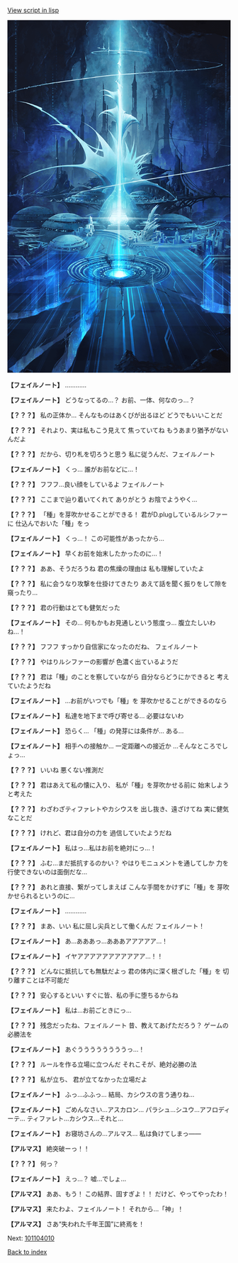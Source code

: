 [View script in lisp](../scripts/101103063.txt)

![profound.png](../images/backgrounds/profound.png)

**【フェイルノート】**
…………

**【フェイルノート】**
どうなってるの…？
お前、一体、何なのっ…？

**【？？？】**
私の正体か…
そんなものはあくびが出るほど
どうでもいいことだ

**【？？？】**
それより、実は私もこう見えて
焦っていてね
もうあまり猶予がないんだよ

**【？？？】**
だから、切り札を切ろうと思う
私に従うんだ、フェイルノート

**【フェイルノート】**
くっ…
誰がお前などに…！

**【？？？】**
フフフ…良い顔をしているよ
フェイルノート

**【？？？】**
ここまで辿り着いてくれて
ありがとう
お陰でようやく…

**【？？？】**
「種」を芽吹かせることができる！
君がD.plugしているルシファーに
仕込んでおいた「種」をっ

**【フェイルノート】**
くっ…！
この可能性があったから…

**【フェイルノート】**
早くお前を始末したかったのに…！

**【？？？】**
ああ、そうだろうね
君の焦燥の理由は
私も理解していたよ

**【？？？】**
私に会うなり攻撃を仕掛けてきたり
あえて話を聞く振りをして隙を
窺ったり…

**【？？？】**
君の行動はとても健気だった

**【フェイルノート】**
その…
何もかもお見通しという態度っ…
腹立たしいわね…！

**【？？？】**
フフフ
すっかり自信家になったのだね、
フェイルノート

**【？？？】**
やはりルシファーの影響が
色濃く出ているようだ

**【？？？】**
君は「種」のことを察していながら
自分ならどうにかできると
考えていたようだね

**【フェイルノート】**
…お前がいつでも「種」を
芽吹かせることができるのなら

**【フェイルノート】**
私達を地下まで呼び寄せる…
必要はないわ

**【フェイルノート】**
恐らく…
「種」の発芽には条件が…
ある…

**【フェイルノート】**
相手への接触か…
一定距離への接近か
…そんなところでしょっ…

**【？？？】**
いいね
悪くない推測だ

**【？？？】**
君はあえて私の懐に入り、
私が「種」を芽吹かせる前に
始末しようと考えた

**【？？？】**
わざわざティファレトやカシウスを
出し抜き、遠ざけてね
実に健気なことだ

**【？？？】**
けれど、君は自分の力を
過信していたようだね

**【フェイルノート】**
私はっ…私はお前を絶対にっ…！

**【？？？】**
ふむ…まだ抵抗するのかい？
やはりモニュメントを通してしか
力を行使できないのは面倒だな…

**【？？？】**
あれと直接、繋がってしまえば
こんな手間をかけずに「種」を
芽吹かせられるというのに…

**【フェイルノート】**
…………

**【？？？】**
まあ、いい
私に屈し尖兵として働くんだ
フェイルノート！

**【フェイルノート】**
あ…あああっ…あああアアアアア…！

**【フェイルノート】**
イヤアアアアアアアアアアア…！！

**【？？？】**
どんなに抵抗しても無駄だよっ
君の体内に深く根ざした「種」を
切り離すことは不可能だ

**【？？？】**
安心するといい
すぐに皆、私の手に堕ちるからね

**【フェイルノート】**
私は…お前ごときにっ…

**【？？？】**
残念だったね、フェイルノート
昔、教えてあげただろう？
ゲームの必勝法を

**【フェイルノート】**
あぐううううううううっ…！

**【？？？】**
ルールを作る立場に立つんだ
それこそが、絶対必勝の法

**【？？？】**
私が立ち、
君が立てなかった立場だよ

**【フェイルノート】**
ふっ…ふふっ…
結局、カシウスの言う通りね…

**【フェイルノート】**
ごめんなさい…アスカロン…
パラシュ…シユウ…アフロディーテ…
ティファレト…カシウス…それと…

**【フェイルノート】**
お寝坊さんの…アルマス…
私は負けてしまっ――

**【アルマス】**
絶突破ーっ！！

**【？？？】**
何っ？

**【フェイルノート】**
えっ…？
嘘…でしょ…

**【アルマス】**
ああ、もう！
この結界、固すぎよ！！
だけど、やってやったわ！

**【アルマス】**
来たわよ、フェイルノート！
それから…「神」！

**【アルマス】**
さあ“失われた千年王国”に終焉を！

Next: [101104010](101104010.md)

[Back to index](index.md)
